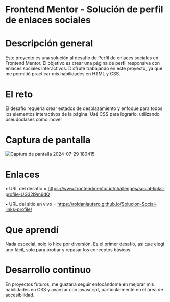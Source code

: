 # Frontend Mentor - Solución de perfil de enlaces sociales

# Descripción general

Este proyecto es una solución al desafío de Perfil de enlaces sociales en Frontend Mentor. El objetivo es crear una página de perfil responsiva con enlaces sociales interactivos. Disfruté trabajando en este proyecto, ya que me permitió practicar mis habilidades en HTML y CSS.

# El reto
El desafío requería crear estados de desplazamiento y enfoque para todos los elementos interactivos de la página. Usé CSS para lograrlo, utilizando pseudoclases como :hover

# Captura de pantalla
![Captura de pantalla 2024-07-29 180415](https://github.com/user-attachments/assets/5da7a0c5-0a4f-4fcd-8b7d-3b06e309c1f3)


# Enlaces

▪︎ URL del desafío = https://www.frontendmentor.io/challenges/social-links-profile-UG32l9m6dQ

▪︎ URL del sitio en vivo = https://roldanlautaro.github.io/Solucion-Social-links-profile/

# Que aprendí
Nada especial, solo lo hice por diversión. Es el primer desafío, así que elegí uno fácil, solo para probar y repasar los conceptos básicos.

# Desarrollo continuo

En proyectos futuros, me gustaría seguir enfocándome en mejorar mis habilidades en CSS y avanzar con javascript, particularmente en el área de accesibilidad.

